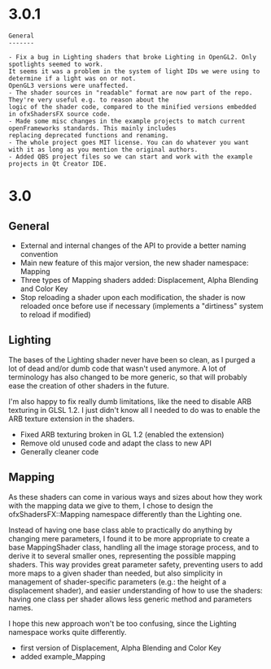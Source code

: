 3.0.1
=====
	General
	-------

	- Fix a bug in Lighting shaders that broke Lighting in OpenGL2. Only spotlights seemed to work.
	It seems it was a problem in the system of light IDs we were using to determine if a light was on or not.
	OpenGL3 versions were unaffected.
	- The shader sources in "readable" format are now part of the repo. They're very useful e.g. to reason about the
	logic of the shader code, compared to the minified versions embedded in ofxShadersFX source code.
	- Made some misc changes in the example projects to match current openFrameworks standards. This mainly includes
	replacing deprecated functions and renaming.
	- The whole project goes MIT license. You can do whatever you want with it as long as you mention the original authors.
	- Added QBS project files so we can start and work with the example projects in Qt Creator IDE.

3.0
===

General
-------

- External and internal changes of the API to provide a better naming convention
- Main new feature of this major version, the new shader namespace: Mapping
- Three types of Mapping shaders added: Displacement, Alpha Blending and Color Key
- Stop reloading a shader upon each modification, the shader is now reloaded once before use if necessary
  (implements a "dirtiness" system to reload if modified)

Lighting
--------

The bases of the Lighting shader never have been so clean, as I purged a lot of dead and/or dumb code that wasn't used anymore.
A lot of terminology has also changed to be more generic, so that will probably ease the creation of other shaders in the future.

I'm also happy to fix really dumb limitations, like the need to disable ARB texturing in GLSL 1.2. I just didn't know all I needed
to do was to enable the ARB texture extension in the shaders.

- Fixed ARB texturing broken in GL 1.2 (enabled the extension)
- Remove old unused code and adapt the class to new API
- Generally cleaner code

Mapping
-------

As these shaders can come in various ways and sizes about how they work with the mapping data we give to them,
I chose to design the ofxShadersFX::Mapping namespace differently than the Lighting one.

Instead of having one base class able to practically do anything by changing mere parameters, I found it to be more
appropriate to create a base MappingShader class, handling all the image storage process, and to derive it
to several smaller ones, representing the possible mapping shaders. This way provides great parameter safety, preventing
users to add more maps to a given shader than needed, but also simplicity in management of shader-specific parameters
(e.g.: the height of a displacement shader), and easier understanding of how to use the shaders: having one class
per shader allows less generic method and parameters names.

I hope this new approach won't be too confusing, since the Lighting namespace works quite differently.

- first version of Displacement, Alpha Blending and Color Key
- added example_Mapping
